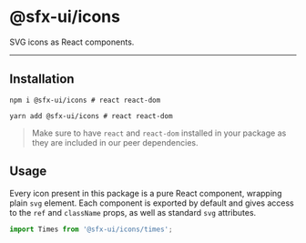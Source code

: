 # @sfx-ui/icons

SVG icons as React components.

---

## Installation

```shell script
npm i @sfx-ui/icons # react react-dom
```

```shell script
yarn add @sfx-ui/icons # react react-dom
```

> Make sure to have `react` and `react-dom` installed in your package as they are included in our peer dependencies.

## Usage

Every icon present in this package is a pure React component, wrapping plain `svg` element.
Each component is exported by default and gives access to the `ref` and `className` props, as well as standard `svg` attributes.

```typescript jsx
import Times from '@sfx-ui/icons/times';
```
